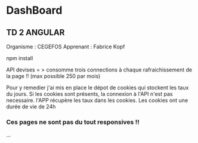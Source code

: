 # DashBoard
## TD 2 ANGULAR 
Organisme : CEGEFOS
Apprenant : Fabrice Kopf

npm install

API devises = > consomme trois connections à chaque rafraichissement de la page !! (max possible 250 par mois)

Pour y remedier j'ai mis en place le dépot de cookies qui stockent les taux du jours.
Si les cookies sont présents, la connexion à l'API n'est pas necessaire. l'APP récupère les taux dans les cookies.
Les cookies ont une durée de vie de 24h

### Ces pages ne sont pas du tout responsives !! 
...